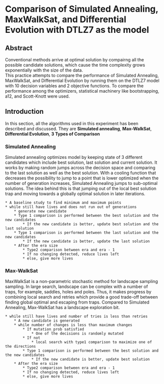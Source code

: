 # Comparison of Simulated Annealing, MaxWalkSat, and Differential Evolution with DTLZ7 as the model

## Abstract
Conventional methods arrive at optimal solution by compairng all the possible candidate solutions, which cause the time complexity grows   exponentially with the size of the data.
<br>This practice attempts to compare the performance of Simulated Annealing, MaxWalkSat, and Differential Evolution by running them on the DTLZ7 model with 10 decision variables and 2 objective functions. To compare the performance among the optimizers, statistical machinery like bootstrapping, a12, and Scott-Knott were used.

## Introduction
In this section, all the algorithms used in this experiment has been described and discussed. They are **Simulated annealing**, **Max-WalkSat**, **Differential Evolution**,  **3 Types of Comparison**

### Simulated Annealing
Simulated annealing optimizes model by keeping state of 3 different candidates which include best solution, last solution and current solution. It works by making random jumps across the decision space and comparing to the last solution as well as the best solution. With a cooling function that decreases the possibility to jump to a point that is lower optimized when the number of generation increases, Simulated Annealing jumps to sub-optimal solutions. The idea behind this is that jumping out of the local best solution trap and moving towards a globally optimal solution in later iterations.

```
* A baseline study to find minimum and maximum points
* while still have lives and does not run out of generations
    * generate new candidate
    * Type 1 comparison is performed between the best solution and the new candidates
        * If the new candidate is better, update best solution and the last solution
    * Type 1 comparison is performed between the last solution and the new candidates
        * If the new candidate is better, update the last solution
    * After the era size
        * Type2 comparison between era and era - 1
        * If no changing detected, reduce lives left
        * else, give more lives
```

### Max-WalkSat
MaxWalkSat is a non-parametric stochastic method for landscape sampling sampling. In large search, landscape can be complex with a number of traps, for example, saddles, holes and poles. Thus, it makes progress by combining local search and retries which provide a good trade-off between finding global optimal and escaping from traps. Compared to Simulated Annealing, Max-WalkSat has a landscape exploration bit. 


```
* while still have lives and number of tries is less than retries
    * A new candidate is generated
    * while number of changes is less than maximum changes
        * If mutation_prob satisfied
            * One of the decisions is randomly mutated
        * If not 
            * local search with type1 comparison to maximize one of the directions
        * Type 1 comparison is performed between the best solution and the new candidates
            * If the new candidate is better, update best solution
    * After the era size
        * Type2 comparison between era and era - 1
        * If no changing detected, reduce lives left
        * else, give more lives
```

